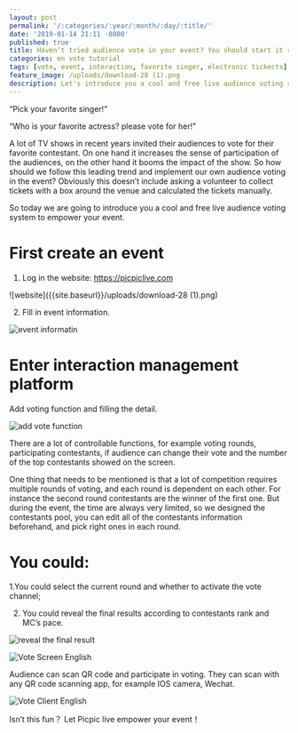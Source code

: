 ```yaml
---
layout: post
permalink: '/:categories/:year/:month/:day/:title/'
date: '2019-01-14 21:11 -0800'
published: true
title: Haven’t tried audience vote in your event? You should start it right away. Here is a step by step guidance for a cool and free live audience vote solution!
categories: en vote tutorial
tags: [vote, event, interaction, favorite singer, electronic tickects]
feature_image: /uploads/download-28 (1).png
description: Let's introduce you a cool and free live audience voting system to empower your event.
---
```

“Pick your favorite singer!”


“Who is your favorite actress? please vote for her!”


A lot of TV shows in recent years invited their audiences to vote for their favorite contestant. On one hand it increases the sense of participation of the audiences, on the other hand it booms the impact of the show. So how should we follow this leading trend and implement our own audience voting in the event? Obviously this doesn’t include asking a volunteer to collect tickets with a box around the venue and calculated the tickets manually.


So today we are going to introduce you a cool and free live audience voting system to empower your event.


# First create an event


1. Log in the website: https://picpiclive.com


![website]({{site.baseurl}}/uploads/download-28 (1).png)



2. Fill in event information.


![event informatin]({{site.baseurl}}/uploads/download-29.png)



# Enter interaction management platform


Add voting function and filling the detail.


![add vote function]({{site.baseurl}}/uploads/download-36.png)



There are a lot of controllable functions, for example voting rounds, participating contestants, if audience can change their vote and the number of the top contestants showed on the screen.


One thing that needs to be mentioned is that a lot of competition requires multiple rounds of voting, and each round is dependent on each other. For instance the second round contestants are the winner of the first one. But during the event, the time are always very limited, so we designed the contestants pool, you can edit all of the contestants information beforehand, and pick right ones in each round.


# You could:


1.You could select the current round and whether to activate the vote channel;


2. You could reveal the final results according to contestants rank and MC’s pace.


![reveal the final result]({{site.baseurl}}/uploads/download-37.png)



![Vote Screen English]({{site.baseurl}}/uploads/Vote_Screen_EN@0.45x.b8ce.png)



Audience can scan QR code and participate in voting. They can scan with any QR code scanning app, for example IOS camera, Wechat.


![Vote Client English]({{site.baseurl}}/uploads/Vote_Client_EN@0.5x.5c8b5.png)



Isn’t this fun？ Let Picpic live empower your event！
